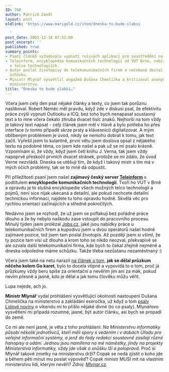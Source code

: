 ```yaml
---
ID: 748
author: Patrick Zandl
layout: post
oldlink: 'https://www.marigold.cz/item/dneska-to-bude-slabsi

  '
post_date: 2003-12-18 07:52:00
post_excerpt: ''
published: true
summary_points:
- Psaní článků vyžadovalo vypnutí rušivých aplikací pro soustředění na souvislý text.
- Teleinform, encyklopedie komunikačních technologií od VUT Brno, nabízí rychlou orientaci
  v telco technologiích.
- Autor poslal životopisy do telekomunikačních firem a nečekaně dostal pozvání na
  schůzku.
- Ministr Mlynář vysvětlil angažmá Dušana Chmelíčka a kritizoval anonymní udání na
  ministerstvu.
title: "Dneska to bude slabší…"
---
```


<p>
Včera jsem celý den psal nějaké články a texty, co jsem tak porůznu nasliboval. Robert Neměc měl pravdu, když zde v diskusi psal, že efektivitu práce zvýší vypnutí Outlooku a ICQ, bez toho bych nenapasal soustavný text a to mne včera čekalo zhruba dvacet tisíc znaků. Nejhorší na tom vždy je takový text napsat - celý článek jsem měl v hlavě a bylo potřeba ho přes interface (v tomto případě skrze prsty a klávesnici) digitalizovat. A mým oblíbeným problémem je úvod, nikdy se nemohu dobrat k tomu, jak text začít. Vyřešil jsem to kulantně, první větu jsem doslova opsal z nějakého textu na podobné téma, co jsem kde našel a pak už se mi psalo krásně. Vzpomínám si, že vždy, když jsem četl knihu J. Verna, tak jsem vždy napoprvé přeskočil prvních dvacet stránek, protože se mi zdálo, že úvod Verne nezvládá. Dneska se utěšuji tím, že když i takový mistr s tím má v mých očích problémy, tak se to mně dá odpustit. </p>

<p>
Při příležitosti psaní jsem našel <STRONG>zajímavý český server </STRONG><A href="http://www.teleinform.cz/" target=_blank><STRONG>Teleinform</STRONG></A> s podtitulem <STRONG>encyklopedie komunikačních technologií</STRONG>. Tvoří ho VUT v Brně a opravdu je to slušná encyklopedie všech možných telco technologií a pojmů, není sice nijak ukecaná a detailní, ale pokud nechcete detailní technickou&#160;informaci, najdete tu toho opravdu hodně. Skvělá věc pro rychlou orientaci začínajících a středně pokročilých.</p>

<p>
Nedávno jsem se rozhodl, že už jsem se poflakuji bez pořádné práce dlouho a že by nebylo naškodu zase vstoupit do pracovního procesu. Minulý týden jsem prolézal <A href="http://www.jobs.cz/">Jobs.cz</A>, jaké jsou nabídky práce u telekomunikačních firem a kupodivu jsem u dvou operátorů našel hodně zajímavé pozice, tož jsem tam poslal životopis. Až později jsem si všiml, že ty pozice tam visí už dlouho a krom toho se nikdo neozval, překvapivě se ale ozvala další telekomunikační firma, kde bych to čekal zřejmě nejméně a dneska odpoledne máme schůzku.&#160;Takže třeba nezůstanu nezaměstnaný :)&#160;</p>

<p>
Včera jsem také na netu narazil <A href="http://www.bloguje.cz/blogy/mujblog/18611_item.php" target=_blank>na článek o tom</A>, <STRONG>jak se dělal průzkum něčeho kolem Go karet</STRONG>, bylo to docela vtipné a vypovídá to o tom, proč já průzkumy vždy beru spíše za orientační a nevěřím jim ani za mák, pokud nevím přesně a jasně, kdo je dělal a jak tomu člověku můžu věřit. </p>

<p>
Lupa nejede, ach jo. </p>

<p>
<STRONG>Ministr Mlynář</STRONG> vydal prohlášení vysvětlující okolnosti nastoupení Dušana Chmelíčka na ministerstvo a zakládání eseročka, už když o tom <A href="http://lidovky.centrum.cz/clanek.phtml?id=223565" target=_blank>psaly Lidové noviny</A> o víkendu mi to přišlo nějaké divné (to co psaly). Mlynářovo vysvětlení mi připadá rozumné, jasné, být autor článku, asi bych se propadl do země. </p>

<p>
Co mi ale není jasné, je věta z toho prohlášení: <EM>Na Ministerstvu informatiky působí několik jednotlivců, kteří měli spory s vedením i v dobách Úřadu pro veřejné informační systémy, a jenž do řady redakcí soustavně zasílají různé hanopisy a udání. Jednou jsou namířena na mé náměstky, jindy na projekty Ministerstva informatiky, vždy jde však o snůšku lží a polopravd.</EM> Proč si Mlynář takové zmetky na ministerstvu drží? Copak se nedá zjistit o koho jde a během pěti minut mu poslat výpověď? Copak ministr MUSÍ mít na vlastním ministerstvu lidi, kterým nevěří? <EM>Zdroj: </EM><A href="http://www.telefonie.cz/zprava.asp?id=3648" target=_blank><EM>Mlynar.cz</EM></A><EM>.</EM></p>